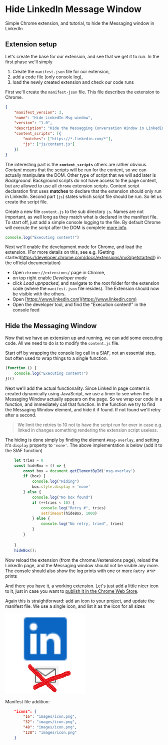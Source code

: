# Hide LinkedIn Message Window

Simple Chrome extension, and tutorial, to hide the Messaging window in LinkedIn

## Extension setup

Let's create the base for our extension, and see that we get it to run. In the first phase we'll simply

1. Create the `manifest.json` file for our extension,
3. add a code file (only console log),
4. load the newly created extension and check our code runs

First we'll create the `manifest-json` file. This file describes the extension to Chrome. 

```JSON
{
    "manifest_version": 3,
    "name": "Hide LinkedIn Msg window",
    "version": "1.0",
    "description": "Hide the Messagging Conversation Window in LinkedIn",
    "content_scripts": [{
        "matches": ["https://*.linkedin.com/*"],
        "js": ["js/content.js"]
    }]
}
```

The interesting part is the **`content_scripts`** others are rather obvious. *Content* means that the scripts will be run for the content, so we can actually manipulate the DOM. Other type of script that we will add later is *Background*. Background scripts do not have access to the page content, but are allowed to use all `chrome` extension scripts. Content script declaration first uses **matches** to declare that the extension should only run in LinkedIn. Second part (`js`) states which script file should be run. So let us create the script file.

Create a new file `content.js` to the sub directory `js`. Names are not important, as well long as they match what is declared in the manifest file. To start off, just add a simple console logging to the file. By default Chrome will execute the script after the DOM is complete [more info](https://developer.chrome.com/docs/extensions/mv3/content_scripts/#run_time).

```JavaScript
console.log("Executing content!")
```

Next we'll enable the development mode for Chrome, and load the extension. (For more details on this, see e.g. [Getting started(https://developer.chrome.com/docs/extensions/mv3/getstarted/) in the official documentation)

* Open `chrome://extensions/` page in Chrome,
* on top right enable *Developer mode*
* click *Load upnpacked*, and navigate to the root folder for the extension code (where the `manifest.json` file resides). The Extension should now be visible with the others.
* Open [https://www.linkedin.com](https://www.linkedin.com)
* Open the developer tool, and find the "Execution content!" in the console feed

## Hide the Messaging Window

Now that we have an extension up and running, we can add some executing code. All we need to do is to modify the `content.js` file.

Start off by wrapping the console log call in a SIAF, not an essential step, but often used to wrap things to a single function.

```JavaScript
(function () {
    console.log("Executing content!")
})()
```

Next we'll add the actual functionality. Since Linked In page content is created dynamically using JavaScript, we use a timer to see when the Messaging Window actually appears on the page. So we wrap our code in a function, and immediately call that function. In the function we try to find the Messaging Window element, and hide it if found. If not found we'll retry after a second. 

> We limit the retries to 10 not to have the script run for ever in case e.g. linked in changes something rendering the extension script useless.

The hiding is done simply by finding the element `#msg-overlay`, and setting it's `display` property to `'none'`. The above implementation is below (add it to the SIAF function)

```JavaScript
    let tries = 0
    const hideBox = () => {
        const box = document.getElementById('msg-overlay')
        if (box) {
            console.log("Hiding")
            box.style.display = 'none'
        } else {
            console.log("No box found")
            if (++tries < 10) {
                console.log("Retry #", tries)
                setTimeout(hideBox, 1000)
            } else {
                console.log("No retry, tried", tries)
            }
        }

    }
    hideBox();
```

Now reload the extension (from the chrome://extensions page), reload the LinkedIn page, and the Messaging window should not be visible any more. The console should also show the log prints with one or more `Retry #*N*` prints

And there you have it, a working extension. Let's just add a little nicer icon to it, just in case you want to [publish it in the Chrome Web Store](https://developer.chrome.com/docs/extensions/mv3/hosting/).

Again this is straightforward: add an icon to your project, and update the manifest file. We use a single icon, and list it as the icon for all sizes

![Extension icon](extension/images/icon.png)

Manifest file addition:
```JSON
    "icons": {
        "16": "images/icon.png",
        "32": "images/icon.png",
        "48": "images/icon.png",
        "128": "images/icon.png"
    }
```
